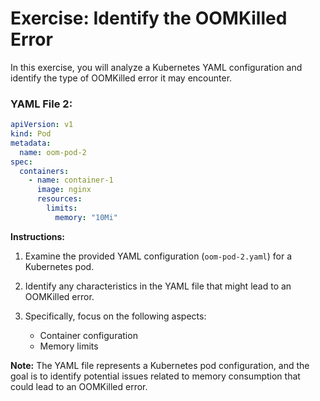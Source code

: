 # Exercise: Identify the OOMKilled Error

In this exercise, you will analyze a Kubernetes YAML configuration and identify the type of OOMKilled error it may encounter.

### YAML File 2:

```yaml
apiVersion: v1
kind: Pod
metadata:
  name: oom-pod-2
spec:
  containers:
    - name: container-1
      image: nginx
      resources:
        limits:
          memory: "10Mi"
```

**Instructions:**

1. Examine the provided YAML configuration (`oom-pod-2.yaml`) for a Kubernetes pod.

2. Identify any characteristics in the YAML file that might lead to an OOMKilled error.

3. Specifically, focus on the following aspects:
   - Container configuration
   - Memory limits


**Note:** The YAML file represents a Kubernetes pod configuration, and the goal is to identify potential issues related to memory consumption that could lead to an OOMKilled error.
```
